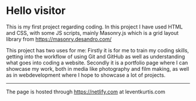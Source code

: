 # Hello visitor

This is my first project regarding coding. In this project I have used HTML and CSS, with some JS scripts, mainly Masonry.js which is a grid layout library from https://masonry.desandro.com/

This project has two uses for me:
Firstly it is for me to train my coding skills, getting into the workflow of using Git and GitHub as well as understanding what goes into coding a website.
Secondly it is a portfolio page where I can showcase my work, both in media like photography and film making, as well as in webdevelopment where I hope to showcase a lot of projects. 

-------
The page is hosted through https://netlify.com at leventkurtis.com